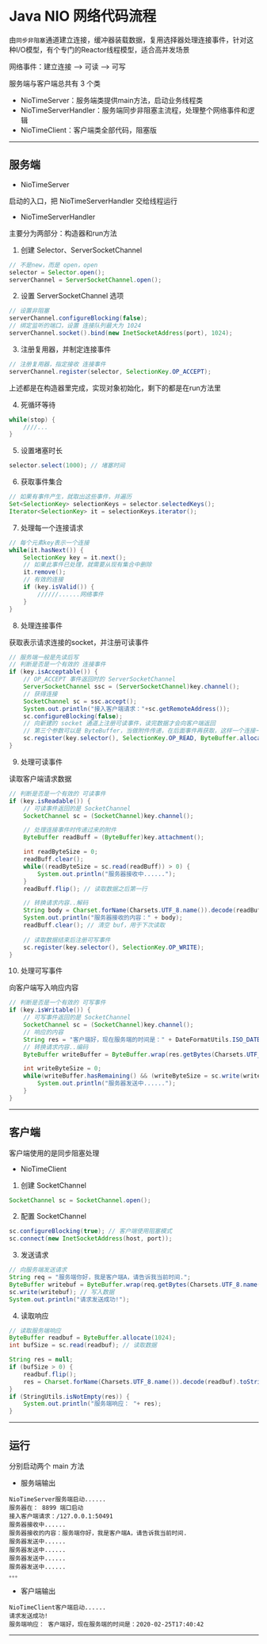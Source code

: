 #   Java NIO 网络代码流程

由`同步非阻塞`通道建立连接，缓冲器装载数据，复用选择器处理连接事件，针对这种I/O模型，有个专门的Reactor线程模型，适合高并发场景

网络事件：建立连接 --> 可读 --> 可写

服务端与客户端总共有 3 个类

-   NioTimeServer：服务端类提供main方法，启动业务线程类
-   NioTimeServerHandler：服务端同步非阻塞主流程，处理整个网络事件和逻辑
-   NioTimeClient：客户端类全部代码，阻塞版

----

##  服务端

-   NioTimeServer

启动的入口，把 NioTimeServerHandler 交给线程运行

-   NioTimeServerHandler

主要分为两部分：构造器和run方法

1.  创建 Selector、ServerSocketChannel

```Java
// 不是new，而是 open，open
selector = Selector.open();
serverChannel = ServerSocketChannel.open();
```

2.  设置 ServerSocketChannel 选项

```Java
// 设置非阻塞
serverChannel.configureBlocking(false);
// 绑定监听的端口，设置 连接队列最大为 1024
serverChannel.socket().bind(new InetSocketAddress(port), 1024);
```

3.  注册复用器，并制定连接事件

```Java
// 注册复用器，指定接收 连接事件
serverChannel.register(selector, SelectionKey.OP_ACCEPT);
```

上述都是在构造器里完成，实现对象初始化，剩下的都是在run方法里

4.  死循环等待

```Java
while(stop) {
    ////...
}
```

5.  设置堵塞时长

```Java
selector.select(1000); // 堵塞时间
```

6.  获取事件集合

```Java
// 如果有事件产生，就取出这些事件，并遍历
Set<SelectionKey> selectionKeys = selector.selectedKeys();
Iterator<SelectionKey> it = selectionKeys.iterator();
```

7.  处理每一个连接请求

```Java
// 每个元素key表示一个连接
while(it.hasNext()) {
    SelectionKey key = it.next();
    // 如果此事件已处理，就需要从现有集合中删除
    it.remove();
    // 有效的连接
    if (key.isValid()) {
        //////......网络事件
    }
}
```

8.  处理连接事件

获取表示请求连接的socket，并注册可读事件

```Java
// 服务端一般是先读后写
// 判断是否是一个有效的 连接事件
if (key.isAcceptable()) {
    // OP_ACCEPT 事件返回时的 ServerSocketChannel
    ServerSocketChannel ssc = (ServerSocketChannel)key.channel();
    // 获得连接
    SocketChannel sc = ssc.accept();
    System.out.println("接入客户端请求："+sc.getRemoteAddress());
    sc.configureBlocking(false);
    // 向新建的 socket 通道上注册可读事件，读完数据才会向客户端返回
    // 第三个参数可以是 ByteBuffer，当做附件传递，在后面事件再获取，这样一个连接一个 ByteBuffer，也不需要创建
    sc.register(key.selector(), SelectionKey.OP_READ, ByteBuffer.allocate(1024));
}
```

9.  处理可读事件

读取客户端请求数据

```Java
// 判断是否是一个有效的 可读事件
if (key.isReadable()) {
    // 可读事件返回的是 SocketChannel
    SocketChannel sc = (SocketChannel)key.channel();

    // 处理连接事件时传递过来的附件
    ByteBuffer readBuff = (ByteBuffer)key.attachment();

    int readByteSize = 0;
    readBuff.clear();
    while((readByteSize = sc.read(readBuff)) > 0) {
        System.out.println("服务器接收中......");
    }
    readBuff.flip(); // 读取数据之后第一行

    // 转换请求内容..解码
    String body = Charset.forName(Charsets.UTF_8.name()).decode(readBuff).toString();
    System.out.println("服务器接收的内容：" + body);
    readBuff.clear(); // 清空 buf，用于下次读取
    
    // 读取数据结束后注册可写事件
    sc.register(key.selector(), SelectionKey.OP_WRITE);
}

```

10. 处理可写事件

向客户端写入响应内容

```Java
// 判断是否是一个有效的 可写事件
if (key.isWritable()) {
    // 可写事件返回的是 SocketChannel
    SocketChannel sc = (SocketChannel)key.channel();
    // 响应的内容
    String res = "客户端好，现在服务端的时间是：" + DateFormatUtils.ISO_DATETIME_FORMAT.format(System.currentTimeMillis());
    // 转换请求内容..编码
    ByteBuffer writeBuffer = ByteBuffer.wrap(res.getBytes(Charsets.UTF_8.name()));

    int writeByteSize = 0;
    while(writeBuffer.hasRemaining() && (writeByteSize = sc.write(writeBuffer)) > 0) {
        System.out.println("服务器发送中......");
    }
}
```

----

##  客户端

客户端使用的是同步阻塞处理

-   NioTimeClient

1.  创建 SocketChannel

```Java
SocketChannel sc = SocketChannel.open();
```

2.  配置 SocketChannel

```Java
sc.configureBlocking(true); // 客户端使用阻塞模式
sc.connect(new InetSocketAddress(host, port));
```

3.  发送请求

```Java
// 向服务端发送请求
String req = "服务端你好，我是客户端A，请告诉我当前时间.";
ByteBuffer writebuf = ByteBuffer.wrap(req.getBytes(Charsets.UTF_8.name()));// 编码
sc.write(writebuf); // 写入数据
System.out.println("请求发送成功!");
```

4.  读取响应

```Java
// 读取服务端响应
ByteBuffer readbuf = ByteBuffer.allocate(1024);
int bufSize = sc.read(readbuf); // 读取数据

String res = null;
if (bufSize > 0) {
    readbuf.flip();
    res = Charset.forName(Charsets.UTF_8.name()).decode(readbuf).toString(); // 解码
}
if (StringUtils.isNotEmpty(res)) {
    System.out.println("服务端响应： "+ res);
}
```

----

##  运行

分别启动两个 main 方法

-   服务端输出

```
NioTimeServer服务端启动......
服务器在： 8899 端口启动
接入客户端请求：/127.0.0.1:50491
服务器接收中......
服务器接收的内容：服务端你好，我是客户端A，请告诉我当前时间.
服务器发送中......
服务器发送中......
服务器发送中......
服务器发送中......
。。。
```

-   客户端输出

```
NioTimeClient客户端启动......
请求发送成功!
服务端响应： 客户端好，现在服务端的时间是：2020-02-25T17:40:42
```

----